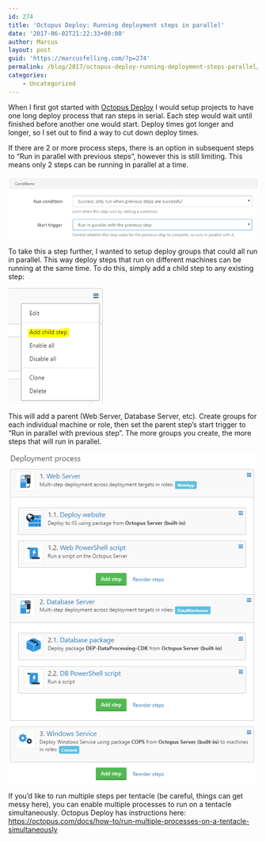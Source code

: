 ```yaml
---
id: 274
title: 'Octopus Deploy: Running deployment steps in parallel'
date: '2017-06-02T21:22:33+00:00'
author: Marcus
layout: post
guid: 'https://marcusfelling.com/?p=274'
permalink: /blog/2017/octopus-deploy-running-deployment-steps-parallel/
categories:
    - Uncategorized
---
```


When I first got started with [Octopus Deploy](https://octopus.com/) I would setup projects to have one long deploy process that ran steps in serial. Each step would wait until finished before another one would start. Deploy times got longer and longer, so I set out to find a way to cut down deploy times.

If there are 2 or more process steps, there is an option in subsequent steps to “Run in parallel with previous steps”, however this is still limiting. This means only 2 steps can be running in parallel at a time.

![](/content/uploads/2017/06/deploystepruninparrallel.png)

To take this a step further, I wanted to setup deploy groups that could all run in parallel. This way deploy steps that run on different machines can be running at the same time. To do this, simply add a child step to any existing step:

![](/content/uploads/2017/06/addChildStep.png)

This will add a parent (Web Server, Database Server, etc). Create groups for each individual machine or role, then set the parent step’s start trigger to “Run in parallel with previous step”. The more groups you create, the more steps that will run in parallel.

![](/content/uploads/2017/06/parallelDeployGroupProcessResult.png)

If you’d like to run multiple steps per tentacle (be careful, things can get messy here), you can enable multiple processes to run on a tentacle simultaneously. Octopus Deploy has instructions here: <https://octopus.com/docs/how-to/run-multiple-processes-on-a-tentacle-simultaneously>